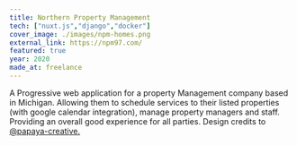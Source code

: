 ```yaml
---
title: Northern Property Management
tech: ["nuxt.js","django","docker"]
cover_image: ./images/npm-homes.png
external_link: https://npm97.com/
featured: true
year: 2020
made_at: freelance
---
```


A Progressive web application for a property Management company based in Michigan. Allowing them to schedule services to their listed
properties (with google calendar integration), manage property managers and staff. Providing an overall good experience for all parties.
Design credits to [@papaya-creative.](https://www.papaya-creative.com/)

